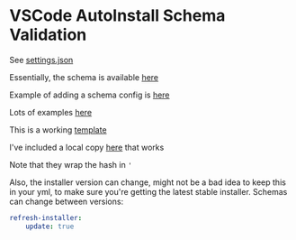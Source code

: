 # VSCode AutoInstall Schema Validation

See [settings.json](.vscode/settings.json)

Essentially, the schema is available [here](https://raw.githubusercontent.com/canonical/subiquity/main/autoinstall-schema.json)

Example of adding a schema config is [here](https://dev.to/brpaz/how-to-create-your-own-auto-completion-for-json-and-yaml-files-on-vs-code-with-the-help-of-json-schema-k1i)

Lots of examples [here](https://github.com/canonical/subiquity/tree/22.10.1/examples)

This is a working [template](https://raw.githubusercontent.com/canonical/subiquity/22.10.1/examples/autoinstall.yaml)

I've included a local copy [here](autoinstall.yml) that works

Note that they wrap the hash in `'`

Also, the installer version can change, might not be a bad idea to keep this in your yml, to make sure you're getting the latest stable installer. Schemas can change between versions:

```yml
refresh-installer:
    update: true
```
